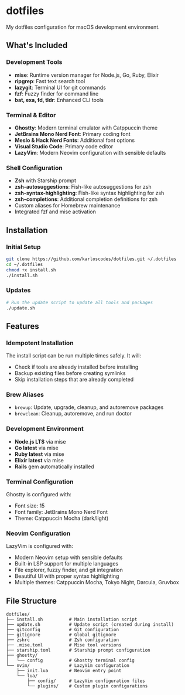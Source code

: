 # dotfiles

My dotfiles configuration for macOS development environment.

## What's Included

### Development Tools
- **mise**: Runtime version manager for Node.js, Go, Ruby, Elixir
- **ripgrep**: Fast text search tool
- **lazygit**: Terminal UI for git commands
- **fzf**: Fuzzy finder for command line
- **bat, exa, fd, tldr**: Enhanced CLI tools

### Terminal & Editor
- **Ghostty**: Modern terminal emulator with Catppuccin theme
- **JetBrains Mono Nerd Font**: Primary coding font
- **Meslo & Hack Nerd Fonts**: Additional font options
- **Visual Studio Code**: Primary code editor
- **LazyVim**: Modern Neovim configuration with sensible defaults

### Shell Configuration
- **Zsh** with Starship prompt
- **zsh-autosuggestions**: Fish-like autosuggestions for zsh
- **zsh-syntax-highlighting**: Fish-like syntax highlighting for zsh
- **zsh-completions**: Additional completion definitions for zsh
- Custom aliases for Homebrew maintenance
- Integrated fzf and mise activation

## Installation

### Initial Setup
```bash
git clone https://github.com/karloscodes/dotfiles.git ~/.dotfiles
cd ~/.dotfiles
chmod +x install.sh
./install.sh
```

### Updates
```bash
# Run the update script to update all tools and packages
./update.sh
```

## Features

### Idempotent Installation
The install script can be run multiple times safely. It will:
- Check if tools are already installed before installing
- Backup existing files before creating symlinks
- Skip installation steps that are already completed

### Brew Aliases
- `brewup`: Update, upgrade, cleanup, and autoremove packages
- `brewclean`: Cleanup, autoremove, and run doctor

### Development Environment
- **Node.js LTS** via mise
- **Go latest** via mise  
- **Ruby latest** via mise
- **Elixir latest** via mise
- **Rails** gem automatically installed

### Terminal Configuration
Ghostty is configured with:
- Font size: 15
- Font family: JetBrains Mono Nerd Font
- Theme: Catppuccin Mocha (dark/light)

### Neovim Configuration
LazyVim is configured with:
- Modern Neovim setup with sensible defaults
- Built-in LSP support for multiple languages
- File explorer, fuzzy finder, and git integration
- Beautiful UI with proper syntax highlighting
- Multiple themes: Catppuccin Mocha, Tokyo Night, Darcula, Gruvbox

## File Structure
```
dotfiles/
├── install.sh          # Main installation script
├── update.sh           # Update script (created during install)
├── gitconfig           # Git configuration
├── gitignore           # Global gitignore
├── zshrc               # Zsh configuration
├── .mise.toml          # Mise tool versions
├── starship.toml       # Starship prompt configuration
├── ghostty/
│   └── config          # Ghostty terminal config
└── nvim/               # LazyVim configuration
    ├── init.lua        # Neovim entry point
    └── lua/
        ├── config/     # LazyVim configuration files
        └── plugins/    # Custom plugin configurations
```
